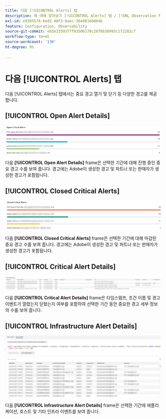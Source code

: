 ```yaml
---
title: 다음 [!UICONTROL Alerts] 탭
description: 에 대해 알아보기 [!UICONTROL Alerts] 탭 / [!DNL Observation for Adobe Commerce].
exl-id: e9305576-6ed2-48f3-baec-36e081b0d04b
feature: Configuration, Observability
source-git-commit: e83e2359377f03506178c28f8b30993c172282c7
workflow-type: tm+mt
source-wordcount: '130'
ht-degree: 0%

---
```


# 다음 [!UICONTROL Alerts] 탭

다음 [!UICONTROL Alerts] 탭에서는 중요 경고 열기 및 닫기 등 다양한 경고를 제공합니다.

## [!UICONTROL Open Alert Details]

![중요 경고 열기](../../assets/tools/observation-for-adobe-commerce/alerts-tab-1.jpg)

다음 **[!UICONTROL Open Alert Details]** frame은 선택한 기간에 대해 진행 중인 중요 경고 수를 보여 줍니다. 경고에는 Adobe이 생성한 경고 및 파트너 또는 판매자가 생성한 경고가 포함됩니다.

## [!UICONTROL Closed Critical Alerts]

![종료된 중요 경고](../../assets/tools/observation-for-adobe-commerce/alerts-tab-2.jpg)

다음 **[!UICONTROL Closed Critical Alerts]** frame은 선택한 기간에 대해 마감된 중요 경고 수를 보여 줍니다. 경고에는 Adobe이 생성한 경고 및 파트너 또는 판매자가 생성한 경고가 포함됩니다.

## [!UICONTROL Critical Alert Details]

![중요 경고 세부 정보](../../assets/tools/observation-for-adobe-commerce/alerts-tab-3.jpg)

다음 **[!UICONTROL Critical Alert Details]** frame은 타임스탬프, 조건 이름 및 경고 이벤트가 열렸는지 닫혔는지 여부를 포함하여 선택한 기간 동안 중요한 경고 세부 정보의 수를 보여 줍니다.

## [!UICONTROL Infrastructure Alert Details]

![인프라 경고 세부 정보](../../assets/tools/observation-for-adobe-commerce/alerts-tab-4.jpg)

다음 **[!UICONTROL Infrastructure Alert Details]** frame은 선택한 기간에 애플리케이션, 호스트 및 기타 인프라 이벤트를 보여 줍니다.
